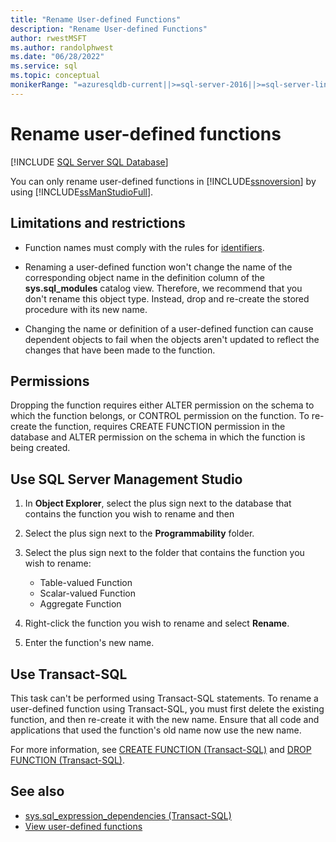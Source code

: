 ```yaml
---
title: "Rename User-defined Functions"
description: "Rename User-defined Functions"
author: rwestMSFT
ms.author: randolphwest
ms.date: "06/28/2022"
ms.service: sql
ms.topic: conceptual
monikerRange: "=azuresqldb-current||>=sql-server-2016||>=sql-server-linux-2017||=azuresqldb-mi-current"
---
```

# Rename user-defined functions

[!INCLUDE [SQL Server SQL Database](../../includes/applies-to-version/sql-asdb.md)]

You can only rename user-defined functions in [!INCLUDE[ssnoversion](../../includes/ssnoversion-md.md)] by using [!INCLUDE[ssManStudioFull](../../includes/ssmanstudiofull-md.md)].

## <a id="Restrictions"></a> Limitations and restrictions

- Function names must comply with the rules for [identifiers](../../relational-databases/databases/database-identifiers.md).

- Renaming a user-defined function won't change the name of the corresponding object name in the definition column of the **sys.sql_modules** catalog view. Therefore, we recommend that you don't rename this object type. Instead, drop and re-create the stored procedure with its new name.

- Changing the name or definition of a user-defined function can cause dependent objects to fail when the objects aren't updated to reflect the changes that have been made to the function.

## Permissions

Dropping the function requires either ALTER permission on the schema to which the function belongs, or CONTROL permission on the function. To re-create the function, requires CREATE FUNCTION permission in the database and ALTER permission on the schema in which the function is being created.

## <a id="SSMSProcedure"></a> Use SQL Server Management Studio

1. In **Object Explorer**, select the plus sign next to the database that contains the function you wish to rename and then

1. Select the plus sign next to the **Programmability** folder.

1. Select the plus sign next to the folder that contains the function you wish to rename:

   - Table-valued Function
   - Scalar-valued Function
   - Aggregate Function

1. Right-click the function you wish to rename and select **Rename**.

1. Enter the function's new name.

## <a id="TsqlProcedure"></a> Use Transact-SQL

This task can't be performed using Transact-SQL statements. To rename a user-defined function using Transact-SQL, you must first delete the existing function, and then re-create it with the new name. Ensure that all code and applications that used the function's old name now use the new name.

For more information, see [CREATE FUNCTION &#40;Transact-SQL&#41;](../../t-sql/statements/create-function-transact-sql.md) and [DROP FUNCTION &#40;Transact-SQL&#41;](../../t-sql/statements/drop-function-transact-sql.md).

## See also

- [sys.sql_expression_dependencies &#40;Transact-SQL&#41;](../../relational-databases/system-catalog-views/sys-sql-expression-dependencies-transact-sql.md)
- [View user-defined functions](../../relational-databases/user-defined-functions/view-user-defined-functions.md)
